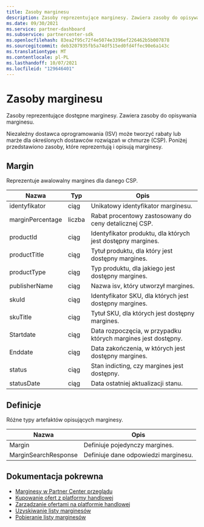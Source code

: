 ```yaml
---
title: Zasoby marginesu
description: Zasoby reprezentujące marginesy. Zawiera zasoby do opisywania marginesów.
ms.date: 09/30/2021
ms.service: partner-dashboard
ms.subservice: partnercenter-sdk
ms.openlocfilehash: 83ea2f95c72f4e5074e3396ef226462b5b007878
ms.sourcegitcommit: deb3207935fb5a74df515ed0fd4ffec90e6a143c
ms.translationtype: MT
ms.contentlocale: pl-PL
ms.lasthandoff: 10/07/2021
ms.locfileid: "129646401"
---
```

# <a name="margin-resources"></a>Zasoby marginesu

Zasoby reprezentujące dostępne marginesy. Zawiera zasoby do opisywania marginesu.  

Niezależny dostawca oprogramowania (ISV) może tworzyć rabaty lub marże dla określonych dostawców rozwiązań w chmurze (CSP). Poniżej przedstawiono zasoby, które reprezentują i opisują marginesy.
                
## <a name="margin"></a>Margin                   
                        
Reprezentuje awalowalny margines dla danego CSP.
                
| Nazwa            | Typ            | Opis                               |
|-----------------|-----------------|-------------------------------------------|
| identyfikator              | ciąg          | Unikatowy identyfikator marginesu.         |
| marginPercentage | liczba         | Rabat procentowy zastosowany do ceny detalicznej CSP.  |
| productId       | ciąg          | Identyfikator produktu, dla których jest dostępny margines.   |
| productTitle    | ciąg          | Tytuł produktu, dla który jest dostępny margines. |
| productType     | ciąg          | Typ produktu, dla jakiego jest dostępny margines.   |
| publisherName   | ciąg          | Nazwa isv, który utworzył margines.  |
| skuId           | ciąg          | Identyfikator SKU, dla których jest dostępny margines.  |
| skuTitle        | ciąg          | Tytuł SKU, dla których jest dostępny margines. |
| Startdate       | ciąg          | Data rozpoczęcia, w przypadku których margines jest dostępny. |
| Enddate         | ciąg          | Data zakończenia, w których jest dostępny margines. |
| status          | ciąg          | Stan indicting, czy margines jest dostępny. |
| statusDate      | ciąg          | Data ostatniej aktualizacji stanu. |

## <a name="definitions"></a>Definicje

Różne typy artefaktów opisujących marginesy.                    

| Nazwa            | Opis          |
|-----------------|----------------------|
| Margin |  Definiuje pojedynczy margines.  |    
| MarginSearchResponse |  Definiuje dane odpowiedzi marginesu.  |  
        
## <a name="related-documentation"></a>Dokumentacja pokrewna

- [Marginesy w Partner Center przeglądu](/partner-center/csp-commercial-marketplace-margins)
- [Kupowanie ofert z platformy handlowej](/partner-center/csp-commercial-marketplace-purchase)
- [Zarządzanie ofertami na platformie handlowej](/partner-center/csp-commercial-marketplace-manage)
- [Uzyskiwanie listy marginesów](get-margins.md)
- [Pobieranie listy marginesów](download-margins.md)
